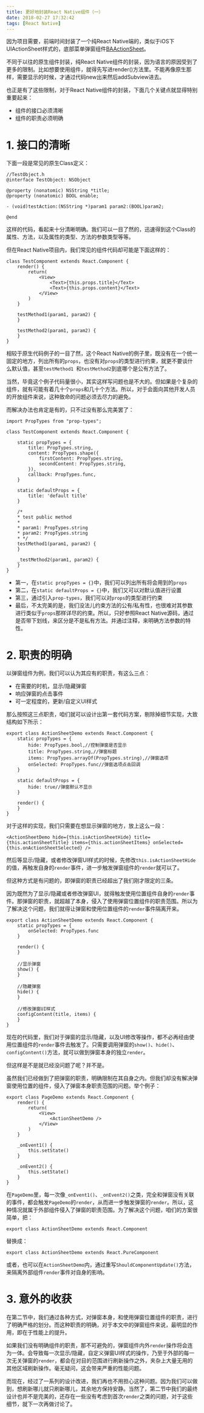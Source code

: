 ```yaml
---
title: 更好地封装React Native组件（一）
date: 2018-02-27 17:32:42
tags: [React Native]
---
```

因为项目需要，前端时间封装了一个纯React Native端的，类似于iOS下UIActionSheet样式的，底部菜单弹窗组件[BAActionSheet](https://github.com/BenArvin/BAActionSheet)。

不同于以往的原生组件封装，纯React Native组件的封装，因为语言的原因受到了更多的限制。比如想要使用组件，就得先写进render()方法里。不能再像原生那样，需要显示的时候，才通过代码new出来然后addSubview进去。

也正是有了这些限制，对于React Native组件的封装，下面几个关键点就显得特别重要起来：

- 组件的接口必须清晰
- 组件的职责必须明确

# 1. 接口的清晰
下面一段是常见的原生Class定义：

```
//TestObject.h
@interface TestObject: NSObject

@property (nonatomic) NSString *title;
@property (nonatomic) BOOL enable;

- (void)testAction:(NSString *)param1 param2:(BOOL)param2;

@end
```
这样的代码，看起来十分清晰明确。我们可以一目了然的，迅速得到这个Class的属性、方法，以及属性的类型、方法的参数类型等等。

但在React Native项目内，我们常见的组件代码却可能是下面这样的：

```
class TestComponent extends React.Component {
    render() {
        return(
            <View>
                <Text>{this.props.title}</Text>
                <Text>{this.props.content}</Text>
            </View>
        )
    }

    testMethod1(param1, param2) {
    }

    testMethod2(param1, param2) {
    }
}
```
相较于原生代码例子的一目了然，这个React Native的例子里，既没有在一个统一固定的地方，列出所有的`props`，也没有对`props`的类型进行约束，就更不要谈什么默认值，甚至`testMethod1 `和`testMethod2`到底哪个是公有方法了。

当然，毕竟这个例子代码量很小，其实这样写问题也是不大的。但如果是个复杂的组件，就有可能有着几十个`props`和几十个方法。所以，对于会面向其他开发人员的开放组件来说，这种致命的问题必须去尽力的避免。

而解决办法也肯定是有的，只不过没有那么完美罢了：

```
import PropTypes from "prop-types";

class TestComponent extends React.Component {

    static propTypes = {
        title: PropTypes.string,
        content: PropTypes.shape({
            firstContent: PropTypes.string,
            secondContent: PropTypes.string,
        }),
        callback: PropTypes.func,
    }

    static defaultProps = {
        title: 'default title'
    }

    /*
    * test public method
    *
    * param1: PropTypes.string
    * param2: PropTypes.string
    * */
    testMethod1(param1, param2) {
    }

    _testMethod2(param1, param2) {
    }
}
```

- 第一，在`static propTypes = {}`中，我们可以列出所有将会用到的`props`
- 第二，在`static defaultProps = {}`中，我们又可以对默认值进行设置
- 第三，通过引入`prop-types`，我们可以对`props`的类型进行约束
- 最后，不太完美的是，我们没法儿约束方法的公有/私有性，也很难对其参数进行类似于`props`那样详尽的约束。所以，只好参照React Native源码，通过是否带下划线，来区分是不是私有方法。并通过注释，来明确方法参数的特性。

# 2. 职责的明确
以弹窗组件为例，我们可以认为其应有的职责，有这么三点：

- 在需要的时机，显示/隐藏弹窗
- 响应弹窗的点击事件
- 可一定程度的，更新/自定义UI样式

那么按照这三点职责，咱们就可以设计出第一套代码方案，剔除掉细节实现，大致结构如下所示：

```
export class ActionSheetDemo extends React.Component {
    static propTypes = {
        hide: PropTypes.bool,//控制弹窗是否显示
        title: PropTypes.string,//弹窗标题
        items: PropTypes.arrayOf(PropTypes.string),//弹窗选项
        onSelected: PropTypes.func//弹窗选项点击回调
    }

    static defaultProps = {
        hide: true//弹窗默认不显示
    }

    render() {
    }
}
```
对于这样的实现，我们只需要在想显示弹窗的地方，放上这么一段：

```
<ActionSheetDemo hide={this.isActionSheetHide} title={this.actionSheetTitle} items={this.actionSheetItems} onSelected={this.onActionSheetSelected} />
```
然后等显示/隐藏，或者修改弹窗UI样式的时候，先修改`this.isActionSheetHide`的值，再触发自身的`render`事件，进一步触发弹窗组件的`render`就可以了。

但这种方式是有问题的，即弹窗的职责已经超出了我们刚才限定的三条。

因为既然为了显示/隐藏或者修改弹窗UI，就得触发使用位置组件自身的`render`事件。那弹窗的职责，就超越了本身，侵入了使用弹窗位置组件的职责范围。所以为了解决这个问题，我们就得让弹窗和使用位置组件的`render`事件隔离开来。

```
export class ActionSheetDemo extends React.Component {
    static propTypes = {
        onSelected: PropTypes.func
    }

    render() {
    }

    //显示弹窗
    show() {
    }

    //隐藏弹窗
    hide() {
    }

    //修改弹窗UI样式
    configContent(title, items) {
    }
}
```
现在的代码里，我们对于弹窗的显示/隐藏，以及UI修改等操作，都不必再经由使用位置组件的`render`事件去触发了。只需要调用弹窗的`show()`、`hide()`、`configContent()`方法，就可以做到弹窗本身的独立`render`。

但这样是不是就已经没问题了呢？并不是。

虽然我们已经做到了把弹窗的职责，明确限制在其自身之内。但我们却没有解决弹窗使用位置的组件，侵入了弹窗本身职责范围的问题。举个例子：

```
export class PageDemo extends React.Component {
    render() {
        return(
            <View>
                <ActionSheetDemo />
            </View>
        )
    }
    
    _onEvent1() {
        this.setState()
    }

    _onEvent2() {
        this.setState()
    }
}
```
在`PageDemo`里，每一次像`_onEvent1()`、`_onEvent2()`之类，完全和弹窗没有关联的事件，都会触发`PageDemo`的`render`，从而进一步触发弹窗的`render`。所以，这种情况就属于外部组件侵入了弹窗的职责范围。为了解决这个问题，咱们的方案很简单，把：

```
export class ActionSheetDemo extends React.Component
```
替换成：

```
export class ActionSheetDemo extends React.PureComponent
```
或者，也可以在`ActionSheetDemo`内，通过重写`ShouldComponentUpdate()`方法，来隔离外部组件`render`事件对自身的影响。

# 3. 意外的收获
在第二节中，我们通过各种方式，对弹窗本身，和使用弹窗位置组件的职责，进行了明确严格的划分。而这种职责的明确，对于本文中的弹窗组件来说，最明显的作用，即在于性能上的提升。

如果我们没有明确组件的职责，那不可避免的，弹窗组件内外`render`操作将会连为一体。会导致每一次显示/隐藏，自定义弹窗UI样式的操作，乃至于外部的每一次无关弹窗的`render`，都会在对目的范围进行刷新操作之外，夹杂上大量无用的其他区域刷新操作。毫无疑问，这会带来严重的性能问题。

而现在，经过了一系列的设计改进，我们再也不用担心这种问题。因为我们可以做到，想刷新哪儿就只刷新哪儿，其余地方保持安静。当然了，第二节中我们的最终设计也并不是完美的，还存在一些没有考虑到首次`render`之类的问题，对于这些细节，就下一次再做讨论了。